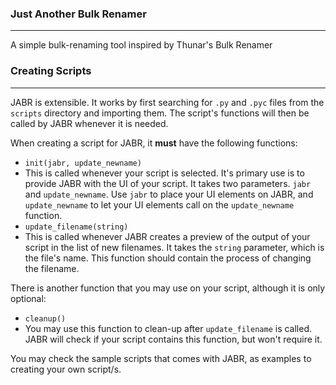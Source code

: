 ### Just Another Bulk Renamer
***
A simple bulk-renaming tool inspired by Thunar's Bulk Renamer

### Creating Scripts
***
JABR is extensible. It works by first searching for `.py` and `.pyc` files from the `scripts` directory and importing them.
The script's functions will then be called by JABR whenever it is needed.

When creating a script for JABR, it **must** have the following functions:
- `init(jabr, update_newname)`
 - This is called whenever your script is selected. It's primary use is to provide JABR with the UI of your script.
 It takes two parameters. `jabr` and `update_newname`. Use `jabr` to place your UI elements on JABR,
 and `update_newname` to let your UI elements call on the `update_newname` function.
- `update_filename(string)`
 - This is called whenever JABR creates a preview of the output of your script in the list of new filenames.
 It takes the `string` parameter, which is the file's name. This function should contain the process of changing the filename.

There is another function that you may use on your script, although it is only optional:
- `cleanup()`
 - You may use this function to clean-up after `update_filename` is called.
 JABR will check if your script contains this function, but won't require it.

You may check the sample scripts that comes with JABR, as examples to creating your own script/s.